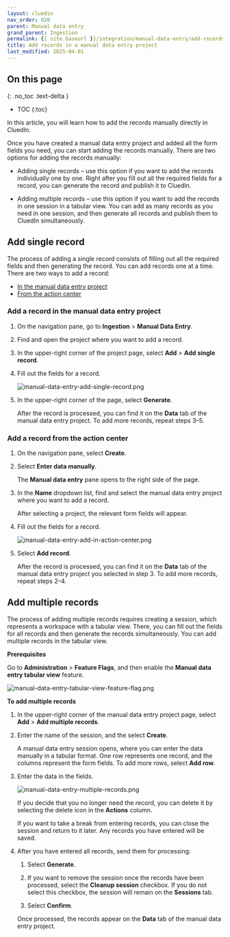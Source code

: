 ```yaml
---
layout: cluedin
nav_order: 020
parent: Manual data entry
grand_parent: Ingestion
permalink: {{ site.baseurl }}/integration/manual-data-entry/add-records-in-a-manual-data-entry-project
title: Add records in a manual data entry project
last_modified: 2025-04-01
---
```

## On this page
{: .no_toc .text-delta }
- TOC
{:toc}

In this article, you will learn how to add the records manually directly in CluedIn.

Once you have created a manual data entry project and added all the form fields you need, you can start adding the records manually. There are two options for adding the records manually:

- Adding single records – use this option if you want to add the records individually one by one. Right after you fill out all the required fields for a record, you can generate the record and publish it to CluedIn.

- Adding multiple records – use this option if you want to add the records in one session in a tabular view. You can add as many records as you need in one session, and then generate all records and publish them to CluedIn simultaneously. 

## Add single record

The process of adding a single record consists of filling out all the required fields and then generating the record. You can add records one at a time. There are two ways to add a record:

- [In the manual data entry project](#add-single-record-in-the-manual-data-entry-project)
- [From the action center](#add-a-record-from-the-action-center)

### Add a record in the manual data entry project

1. On the navigation pane, go to **Ingestion** > **Manual Data Entry**.

1. Find and open the project where you want to add a record.

1. In the upper-right corner of the project page, select **Add** > **Add single record**.

1. Fill out the fields for a record.

    ![manual-data-entry-add-single-record.png](../../assets/images/integration/manual-data-entry/manual-data-entry-add-single-record.png)

1. In the upper-right corner of the page, select **Generate**.

    After the record is processed, you can find it on the **Data** tab of the manual data entry project. To add more records, repeat steps 3–5.

### Add a record from the action center

1. On the navigation pane, select **Create**.

1. Select **Enter data manually**.

    The **Manual data entry** pane opens to the right side of the page.

1. In the **Name** dropdown list, find and select the manual data entry project where you want to add a record.

    After selecting a project, the relevant form fields will appear.

1. Fill out the fields for a record.

    ![manual-data-entry-add-in-action-center.png](../../assets/images/integration/manual-data-entry/manual-data-entry-add-in-action-center.png)

1. Select **Add record**.

    After the record is processed, you can find it on the **Data** tab of the manual data entry project you selected in step 3. To add more records, repeat steps 2–4.

## Add multiple records

The process of adding multiple records requires creating a session, which represents a workspace with a tabular view. There, you can fill out the fields for all records and then generate the records simultaneously. You can add multiple records in the tabular view.

**Prerequisites**

Go to **Administration** > **Feature Flags**, and then enable the **Manual data entry tabular view** feature.

![manual-data-entry-tabular-view-feature-flag.png](../../assets/images/integration/manual-data-entry/manual-data-entry-tabular-view-feature-flag.png)

**To add multiple records**

1. In the upper-right corner of the manual data entry project page, select **Add** > **Add multiple records**.

1. Enter the name of the session, and the select **Create**.

    A manual data entry session opens, where you can enter the data manually in a tabular format. One row represents one record, and the columns represent the form fields. To add more rows, select **Add row**.

1. Enter the data in the fields.

    ![manual-data-entry-multiple-records.png](../../assets/images/integration/manual-data-entry/manual-data-entry-multiple-records.png)

    If you decide that you no longer need the record, you can delete it by selecting the delete icon in the **Actions** column.

    If you want to take a break from entering records, you can close the session and return to it later. Any records you have entered will be saved.

1. After you have entered all records, send them for processing:

    1. Select **Generate**.

    1. If you want to remove the session once the records have been processed, select the **Cleanup session** checkbox. If you do not select this checkbox, the session will remain on the **Sessions** tab.

    1. Select **Confirm**.

    Once processed, the records appear on the **Data** tab of the manual data entry project.